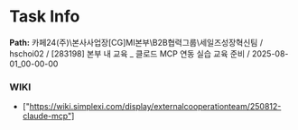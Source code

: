 # Task Info

**Path:** 카페24(주)\본사사업장\[CG]MI본부\B2B협력그룹\세일즈성장혁신팀 / hschoi02 / [283198] 본부 내 교육 _ 클로드 MCP 연동 실습 교육 준비 / 2025-08-01_00-00-00

### WIKI
- ["https://wiki.simplexi.com/display/externalcooperationteam/250812-claude-mcp"]

